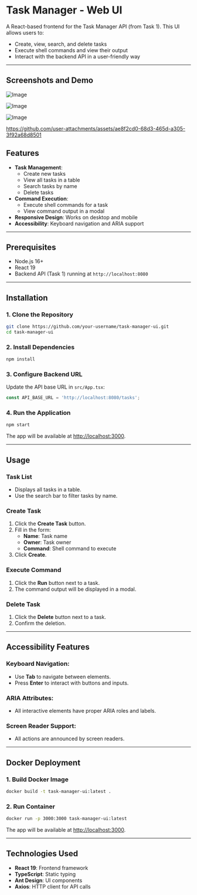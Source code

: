 # Task Manager - Web UI

A React-based frontend for the Task Manager API (from Task 1). This UI allows users to:
- Create, view, search, and delete tasks
- Execute shell commands and view their output
- Interact with the backend API in a user-friendly way

---

## Screenshots and Demo

![Image](https://github.com/user-attachments/assets/6e7936eb-e472-4a1b-92ac-0593c4f6c7df)

![Image](https://github.com/user-attachments/assets/b4134a78-00d3-47f2-9593-69dc803690af)

![Image](https://github.com/user-attachments/assets/f1c9249a-25e8-4adb-96fa-df3c3e116fd5)

https://github.com/user-attachments/assets/ae8f2cd0-68d3-465d-a305-3f92a68d8501


## Features
- **Task Management**:
  - Create new tasks
  - View all tasks in a table
  - Search tasks by name
  - Delete tasks
- **Command Execution**:
  - Execute shell commands for a task
  - View command output in a modal
- **Responsive Design**: Works on desktop and mobile
- **Accessibility**: Keyboard navigation and ARIA support

---

## Prerequisites
- Node.js 16+
- React 19
- Backend API (Task 1) running at `http://localhost:8080`

---

## Installation

### 1. Clone the Repository
```bash
git clone https://github.com/your-username/task-manager-ui.git
cd task-manager-ui
```

### 2. Install Dependencies
```bash
npm install
```

### 3. Configure Backend URL
Update the API base URL in `src/App.tsx`:
```typescript
const API_BASE_URL = 'http://localhost:8080/tasks';
```

### 4. Run the Application
```bash
npm start
```
The app will be available at [http://localhost:3000](http://localhost:3000).

---

## Usage

### Task List
- Displays all tasks in a table.
- Use the search bar to filter tasks by name.

### Create Task
1. Click the **Create Task** button.
2. Fill in the form:
   - **Name**: Task name
   - **Owner**: Task owner
   - **Command**: Shell command to execute
3. Click **Create**.

### Execute Command
1. Click the **Run** button next to a task.
2. The command output will be displayed in a modal.

### Delete Task
1. Click the **Delete** button next to a task.
2. Confirm the deletion.

---

## Accessibility Features
### Keyboard Navigation:
- Use **Tab** to navigate between elements.
- Press **Enter** to interact with buttons and inputs.

### ARIA Attributes:
- All interactive elements have proper ARIA roles and labels.

### Screen Reader Support:
- All actions are announced by screen readers.

---

## Docker Deployment

### 1. Build Docker Image
```bash
docker build -t task-manager-ui:latest .
```

### 2. Run Container
```bash
docker run -p 3000:3000 task-manager-ui:latest
```

The app will be available at [http://localhost:3000](http://localhost:3000).

---

## Technologies Used
- **React 19**: Frontend framework
- **TypeScript**: Static typing
- **Ant Design**: UI components
- **Axios**: HTTP client for API calls

